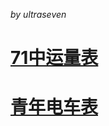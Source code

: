 *by ultraseven*

# [71中运量表](https://github.com/ultraseven/shanghaitrolleybus/blob/master/71%E4%B8%AD%E8%BF%90%E9%87%8F.md)
# [青年电车表](https://github.com/ultraseven/shanghaitrolleybus/blob/master/list.md)

